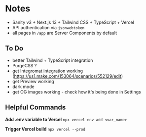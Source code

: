 # Notes

- Sanity v3 + Next.js 13 + Tailwind CSS + TypeScript + Vercel
- API authentication via `jsonwebtoken`
- all pages in `/app` are Server Components by default

## To Do

- better Tailwind + TypeScript integration
- PurgeCSS ?
- get Integromat integration working (https://us1.make.com/153064/scenarios/552129/edit)
- get Preview working
- dark mode 
- get OG images working - check how it's being done in Settings

## Helpful Commands

**Add .env variable to Vercel**
`npx vercel env add <var_name>`

**Trigger Vercel build**
`npx vercel --prod`
